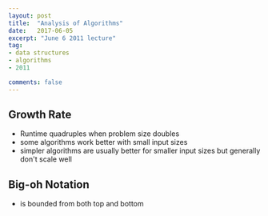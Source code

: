 ```yaml
---
layout: post
title:  "Analysis of Algorithms"
date:   2017-06-05
excerpt: "June 6 2011 lecture"
tag:
- data structures
- algorithms
- 2011

comments: false
---
```


## Growth Rate
- Runtime quadruples when problem size doubles
- some algorithms work better with small input sizes
- simpler algorithms are usually better for smaller input sizes but generally don't scale well

## Big-oh Notation
- is bounded from both top and bottom
